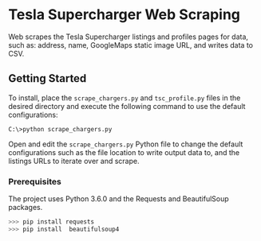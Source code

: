 # Tesla Supercharger Web Scraping

Web scrapes the Tesla Supercharger listings and profiles pages for data, such as: address, name, GoogleMaps static image URL, and writes data to CSV.

## Getting Started

To install, place the `scrape_chargers.py` and `tsc_profile.py` files in the desired directory and execute the following command to use the default configurations:

```
C:\>python scrape_chargers.py
```

Open and edit the `scrape_chargers.py` Python file to change the default configurations such as the file location to write output data to, and the listings URLs to iterate over and scrape.

### Prerequisites

The project uses Python 3.6.0 and the Requests and BeautifulSoup packages.

```python
>>> pip install requests
>>> pip install  beautifulsoup4
```